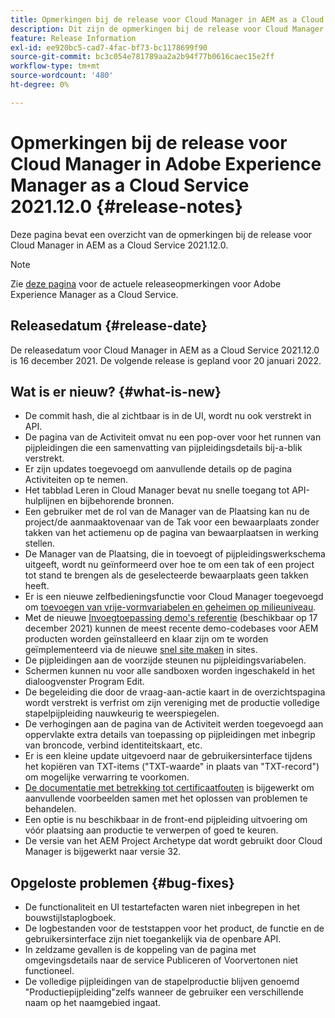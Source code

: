 ```yaml
---
title: Opmerkingen bij de release voor Cloud Manager in AEM as a Cloud Service versie 2021.12.0
description: Dit zijn de opmerkingen bij de release voor Cloud Manager in AEM as a Cloud Service release 2021.12.0.
feature: Release Information
exl-id: ee920bc5-cad7-4fac-bf73-bc1178699f90
source-git-commit: bc3c054e781789aa2a2b94f77b0616caec15e2ff
workflow-type: tm+mt
source-wordcount: '480'
ht-degree: 0%

---
```


# Opmerkingen bij de release voor Cloud Manager in Adobe Experience Manager as a Cloud Service 2021.12.0 {#release-notes}

Deze pagina bevat een overzicht van de opmerkingen bij de release voor Cloud Manager in AEM as a Cloud Service 2021.12.0.

>[!NOTE]
>
>Zie [deze pagina](/help/release-notes/release-notes-cloud/release-notes-current.md) voor de actuele releaseopmerkingen voor Adobe Experience Manager as a Cloud Service.

## Releasedatum {#release-date}

De releasedatum voor Cloud Manager in AEM as a Cloud Service 2021.12.0 is 16 december 2021. De volgende release is gepland voor 20 januari 2022.

## Wat is er nieuw? {#what-is-new}

* De commit hash, die al zichtbaar is in de UI, wordt nu ook verstrekt in API.
* De pagina van de Activiteit omvat nu een pop-over voor het runnen van pijpleidingen die een samenvatting van pijpleidingsdetails bij-a-blik verstrekt.
* Er zijn updates toegevoegd om aanvullende details op de pagina Activiteiten op te nemen.
* Het tabblad Leren in Cloud Manager bevat nu snelle toegang tot API-hulplijnen en bijbehorende bronnen.
* Een gebruiker met de rol van de Manager van de Plaatsing kan nu de project/de aanmaaktovenaar van de Tak voor een bewaarplaats zonder takken van het actiemenu op de pagina van bewaarplaatsen in werking stellen.
* De Manager van de Plaatsing, die in toevoegt of pijpleidingswerkschema uitgeeft, wordt nu geïnformeerd over hoe te om een tak of een project tot stand te brengen als de geselecteerde bewaarplaats geen takken heeft.
* Er is een nieuwe zelfbedieningsfunctie voor Cloud Manager toegevoegd om [toevoegen van vrije-vormvariabelen en geheimen op milieuniveau](/help/implementing/cloud-manager/environment-variables.md).
* Met de nieuwe [Invoegtoepassing demo&#39;s referentie](/help/journey-sites/demos-add-on/overview.md) (beschikbaar op 17 december 2021) kunnen de meest recente demo-codebases voor AEM producten worden geïnstalleerd en klaar zijn om te worden geïmplementeerd via de nieuwe [snel site maken](/help/journey-sites/quick-site/overview.md) in sites.
* De pijpleidingen aan de voorzijde steunen nu pijpleidingsvariabelen.
* Schermen kunnen nu voor alle sandboxen worden ingeschakeld in het dialoogvenster Program Edit.
* De begeleiding die door de vraag-aan-actie kaart in de overzichtspagina wordt verstrekt is verfrist om zijn vereniging met de productie volledige stapelpijpleiding nauwkeurig te weerspiegelen.
* De verhogingen aan de pagina van de Activiteit werden toegevoegd aan oppervlakte extra details van toepassing op pijpleidingen met inbegrip van broncode, verbind identiteitskaart, etc.
* Er is een kleine update uitgevoerd naar de gebruikersinterface tijdens het kopiëren van TXT-items (&quot;TXT-waarde&quot; in plaats van &quot;TXT-record&quot;) om mogelijke verwarring te voorkomen.
* [De documentatie met betrekking tot certificaatfouten](/help/implementing/cloud-manager/managing-ssl-certifications/add-ssl-certificate.md#certificate-errors) is bijgewerkt om aanvullende voorbeelden samen met het oplossen van problemen te behandelen.
* Een optie is nu beschikbaar in de front-end pijpleiding uitvoering om vóór plaatsing aan productie te verwerpen of goed te keuren.
* De versie van het AEM Project Archetype dat wordt gebruikt door Cloud Manager is bijgewerkt naar versie 32.


## Opgeloste problemen {#bug-fixes}

* De functionaliteit en UI testartefacten waren niet inbegrepen in het bouwstijlstaplogboek.
* De logbestanden voor de teststappen voor het product, de functie en de gebruikersinterface zijn niet toegankelijk via de openbare API.
* In zeldzame gevallen is de koppeling van de pagina met omgevingsdetails naar de service Publiceren of Voorvertonen niet functioneel.
* De volledige pijpleidingen van de stapelproductie blijven genoemd &quot;Productiepijpleiding&quot;zelfs wanneer de gebruiker een verschillende naam op het naamgebied ingaat.
